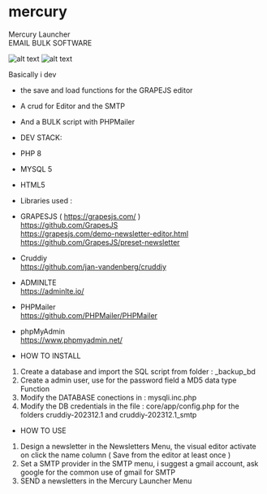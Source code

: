 # mercury
Mercury Launcher <br> 
EMAIL BULK SOFTWARE  

![alt text](https://i.postimg.cc/wBz5d60N/Screenshot-2025-10-12-224531.png)
![alt text](https://i.postimg.cc/y6GF8hLB/Screenshot-2025-10-12-224558.png)

Basically i dev 
- the save and load functions for the GRAPEJS editor
- A crud for Editor and the SMTP 
- And a BULK script with PHPMailer

- DEV STACK: 

- PHP 8 <br>
- MYSQL 5 <br> 
- HTML5 <br>

- Libraries used : 

- GRAPESJS ( https://grapesjs.com/ ) <br>
https://github.com/GrapesJS <br>
https://grapesjs.com/demo-newsletter-editor.html <br>
https://github.com/GrapesJS/preset-newsletter <br>
  
- Cruddiy <br>
https://github.com/jan-vandenberg/cruddiy

- ADMINLTE <br>
https://adminlte.io/

- PHPMailer <br>
https://github.com/PHPMailer/PHPMailer

- phpMyAdmin <br>
https://www.phpmyadmin.net/

- HOW TO INSTALL
1. Create a database and import the SQL script from folder : _backup_bd
2. Create a admin user, use for the password field a MD5 data type Function
3. Modify the DATABASE conections in : mysqli.inc.php
4. Modify the DB credentials in the file : core/app/config.php
for the folders cruddiy-202312.1 and cruddiy-202312.1_smtp

- HOW TO USE
1. Design a newsletter in the Newsletters Menu, the visual editor activate on click the name column
( Save from the editor at least once )
2. Set a SMTP provider in the SMTP menu, i suggest a gmail account, ask google for the common use of gmail for SMTP
3. SEND a newsletters in the Mercury Launcher Menu

